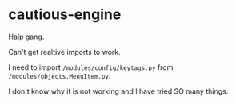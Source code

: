 # cautious-engine

Halp gang.

Can't get realtive imports to work.

I need to import `/modules/config/keytags.py` from `/modules/objects.MenuItem.py`.

I don't know why it is not working and I have tried SO many things.
